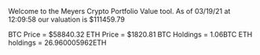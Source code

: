 Welcome to the Meyers Crypto Portfolio Value tool. 
As of 03/19/21 at 12:09:58 our valuation is $111459.79 

BTC Price = $58840.32
 ETH Price = $1820.81
BTC Holdings = 1.06BTC
 ETH holdings = 26.960005962ETH 
